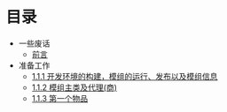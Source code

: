 # 目录

* 一些废话
    * [前言](README.md)
* 准备工作
    * [1.1.1 开发环境的构建，模组的运行、发布以及模组信息](1.1.1.md)
    * [1.1.2 模组主类及代理(商)](1.1.2.md)
    * [1.1.3 第一个物品](1.1.3.md)

